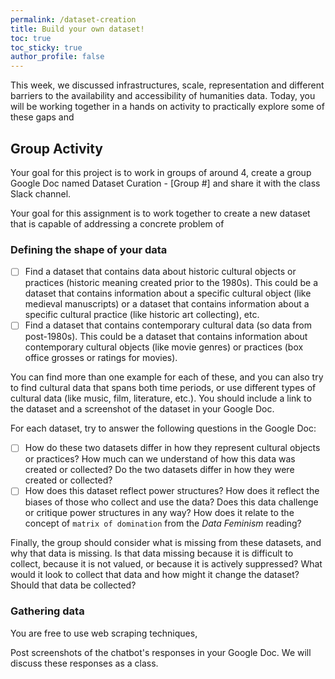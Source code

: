 ```yaml
---
permalink: /dataset-creation
title: Build your own dataset! 
toc: true
toc_sticky: true
author_profile: false
---
```


This week, we discussed infrastructures, scale, representation and different barriers to the availability and accessibility of humanities data. Today, you will be working together in a hands on activity to practically explore some of these gaps and 


## Group Activity

Your goal for this project is to work in groups of around 4, create a group Google Doc named Dataset Curation - [Group #] and share it with the class Slack channel.

Your goal for this assignment is to work together to create a new dataset that is capable of addressing a concrete problem of 

### Defining the shape of your data

- [ ] Find a dataset that contains data about historic cultural objects or practices (historic meaning created prior to the 1980s). This could be a dataset that contains information about a specific cultural object (like medieval manuscripts) or a dataset that contains information about a specific cultural practice (like historic art collecting), etc.
- [ ] Find a dataset that contains contemporary cultural data (so data from post-1980s). This could be a dataset that contains information about contemporary cultural objects (like movie genres) or practices (box office grosses or ratings for movies).

You can find more than one example for each of these, and you can also try to find cultural data that spans both time periods, or use different types of cultural data (like music, film, literature, etc.). You should include a link to the dataset and a screenshot of the dataset in your Google Doc.

For each dataset, try to answer the following questions in the Google Doc:

- [ ] How do these two datasets differ in how they represent cultural objects or practices? How much can we understand of how this data was created or collected? Do the two datasets differ in how they were created or collected?
- [ ] How does this dataset reflect power structures? How does it reflect the biases of those who collect and use the data? Does this data challenge or critique power structures in any way? How does it relate to the concept of `matrix of domination` from the *Data Feminism* reading?

Finally, the group should consider what is missing from these datasets, and why that data is missing. Is that data missing because it is difficult to collect, because it is not valued, or because it is actively suppressed? What would it look to collect that data and how might it change the dataset? Should that data be collected?

### Gathering data

You are free to use web scraping techniques, 


Post screenshots of the chatbot's responses in your Google Doc. We will discuss these responses as a class.
